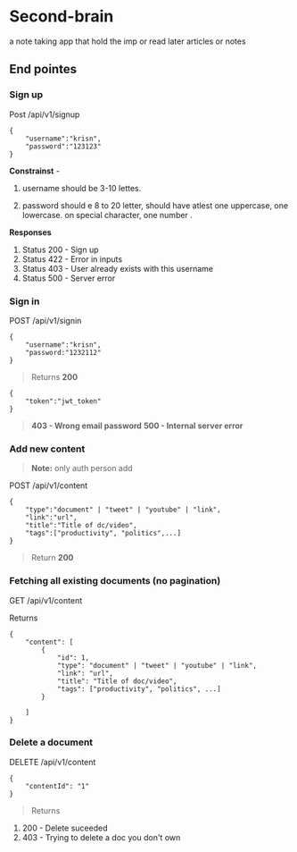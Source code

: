 # Second-brain
a note taking app that hold the imp or read later articles or notes

## End pointes 

### Sign up

Post /api/v1/signup

```
{
    "username":"krisn",
    "password":"123123"
}

```

**Constrainst** -

1. username should be 3-10 lettes.

2. password should e 8 to 20 letter, should have atlest one uppercase, one lowercase. on special character, one number .

**Responses**
1. Status 200 - Sign up
2. Status 422 - Error in inputs
3. Status 403 - User already exists with this username
4. Status 500 - Server error


### Sign in

POST  /api/v1/signin

```
{
    "username":"krisn",
    "password:"1232112"
}

```

> Returns
> **200**

```
{
    "token":"jwt_token"
}
```

> **403 - Wrong email password**
> **500 - Internal server error**


### Add new content
> **Note:** only auth person add 

POST /api/v1/content

```
{
    "type":"document" | "tweet" | "youtube" | "link",
    "link":"url",
    "title":"Title of dc/video",
    "tags":["productivity", "politics",...]
}
```

> Return 
> **200**


### Fetching all existing documents (no pagination)

GET /api/v1/content

Returns 
```
{
	"content": [
		{
			"id": 1,
			"type": "document" | "tweet" | "youtube" | "link",
			"link": "url",
			"title": "Title of doc/video",
			"tags": ["productivity", "politics", ...]
		}
	
	]
}
```

### Delete a document

DELETE /api/v1/content

```
{
	"contentId": "1"
}
```

>Returns

1. 200 - Delete suceeded
2. 403 - Trying to delete a doc you don't own